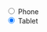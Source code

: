 <div class="au-control-input au-control-input--dark">
  <input class="au-control-input__input" type="radio" name="radio-ex-dark" id="radio-phone-dark">
  <label class="au-control-input__text" for="radio-phone-dark">Phone</label>
</div>
<div class="au-control-input au-control-input--dark">
  <input class="au-control-input__input" type="radio" name="radio-ex-dark" id="radio-tablet-dark" checked>
  <label class="au-control-input__text" for="radio-tablet-dark">Tablet</label>
</div>
